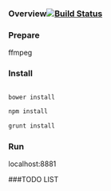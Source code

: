 ### Overview[![Build Status](https://travis-ci.org/sankooc/cateyes.js.svg?branch=master)](https://travis-ci.org/sankooc/cateyes.js)

### Prepare
ffmpeg

### Install

```bash

bower install

npm install

grunt install

```
### Run

localhost:8881

###TODO LIST
